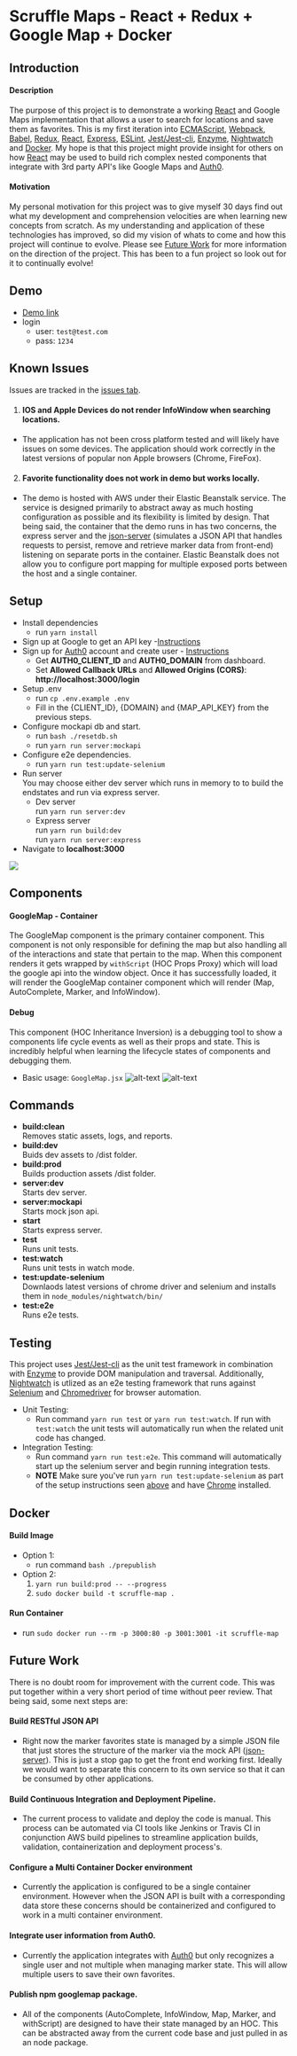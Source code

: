 # Scruffle Maps - React + Redux + Google Map + Docker

## Introduction
#### Description
The purpose of this project is to demonstrate a working [React](https://facebook.github.io/react/) and Google Maps implementation that allows a user to search for locations and save them as favorites. This is my first iteration into [ECMAScript](https://www.ecma-international.org/ecma-262/7.0/index.html), [Webpack](https://webpack.js.org/), [Babel](https://babeljs.io/), [Redux](http://redux.js.org/), [React](https://facebook.github.io/react/), [Express](), [ESLint](http://eslint.org/), [Jest/Jest-cli](https://facebook.github.io/jest/), [Enzyme](http://airbnb.io/enzyme/index.html), [Nightwatch](http://nightwatchjs.org/) and [Docker](). My hope is that this project might provide insight for others on how [React](https://facebook.github.io/react/) may be used to build rich complex nested components that integrate with 3rd party API's like Google Maps and [Auth0](https://auth0.com/).

#### Motivation
My personal motivation for this project was to give myself 30 days find out what my development and comprehension velocities are when learning new concepts from scratch. As my understanding and application of these technologies has improved, so did my vision of whats to come and how this project will continue to evolve. Please see [Future Work](#future-work) for more information on the direction of the project. This has been to a fun project so look out for it to continually evolve!

## Demo
* [Demo link](http://mrscruffles.io)
* login
  * user: `test@test.com`
  * pass: `1234`

## Known Issues
Issues are tracked in the [issues tab](https://github.com/mr-scruffles/scruffle-maps/issues).

1. #### IOS and Apple Devices do not render InfoWindow when searching locations.
 * The application has not been cross platform tested and will likely have issues on some devices. The application should work correctly in the latest versions of popular non Apple browsers (Chrome, FireFox).
2. #### Favorite functionality does not work in demo but works locally.
 * The demo is hosted with AWS under their Elastic Beanstalk service. The service is designed primarily to abstract away as much hosting configuration as possible and its flexibility is limited by design. That being said, the container that the demo runs in has two concerns, the express server and the [json-server](https://github.com/typicode/json-server) (simulates a JSON API that handles requests to persist, remove and retrieve marker data from front-end) listening on separate ports in the container. Elastic Beanstalk does not allow you to configure port mapping for multiple exposed ports between the host and a single container.

## Setup
* Install dependencies
  * run ```yarn install ```
* Sign up at Google to get an API key -[Instructions](https://developers.google.com/maps/documentation/javascript/get-api-key)
* Sign up for [Auth0](https://auth0.com/) account and create user - [Instructions](https://auth0.com/docs/quickstart/spa/react#application-keys)
  * Get **AUTH0_CLIENT_ID** and **AUTH0_DOMAIN** from dashboard.
  * Set **Allowed Callback URLs** and **Allowed Origins (CORS)**: **http://localhost:3000/login**
* Setup .env
  * run ```cp .env.example .env```
  * Fill in the {CLIENT_ID}, {DOMAIN} and {MAP_API_KEY} from the previous steps.
* Configure mockapi db and start.
  * run ```bash ./resetdb.sh```
  * run ```yarn run server:mockapi```
* Configure e2e dependencies.
  * run ```yarn run test:update-selenium```
* Run server
<br> You may choose either dev server which runs in memory to to build the endstates and run via express server.
  * Dev server
  <br> run ```yarn run server:dev```
  * Express server
  <br> run ```yarn run build:dev```
  <br> run ```yarn run server:express```
* Navigate to __localhost:3000__

![](./doc/login_demo.gif)

## Components
#### GoogleMap - Container
The GoogleMap component is the primary container component. This component is not only responsible for defining the map but also handling all of the interactions and state that pertain to the map. When this component renders it gets wrapped by ```withScript``` (HOC Props Proxy) which will load the google api into the window object. Once it has successfully loaded, it will render the GoogleMap container component which will render (Map, AutoComplete, Marker, and InfoWindow).

#### Debug
This component (HOC Inheritance Inversion) is a debugging tool to show a components life cycle events as well as their props and state. This is incredibly helpful when learning the lifecycle states of components and debugging them.

  * Basic usage: ```GoogleMap.jsx```
  ![alt-text](./doc/debug_code.png)
  ![alt-text](./doc/debug_console.png)

## Commands
* **build:clean**
  <br>Removes static assets, logs, and reports.
* **build:dev**
  <br>Buids dev assets to /dist folder.
* **build:prod**
  <br>Builds production assets /dist folder.
* **server:dev**
  <br>Starts dev server.
* **server:mockapi**
  <br>Starts mock json api.
* **start**
  <br>Starts express server.
* **test**
  <br>Runs unit tests.
* **test:watch**
  <br>Runs unit tests in watch mode.
* **test:update-selenium**
  <br>Downlaods latest versions of chrome driver and selenium and installs them in `node_modules/nightwatch/bin/`
* **test:e2e**
  <br>Runs e2e tests.

## Testing
This project uses [Jest/Jest-cli](https://facebook.github.io/jest/) as the unit test framework in combination with [Enzyme](http://airbnb.io/enzyme/index.html) to provide DOM manipulation and traversal. Additionally, [Nightwatch](http://nightwatchjs.org/) is utlized as an e2e testing framework that runs against [Selenium](http://www.seleniumhq.org/) and [Chromedriver](https://sites.google.com/a/chromium.org/chromedriver/) for browser automation.
* Unit Testing:
  * Run command `yarn run test` or `yarn run test:watch`. If run with `test:watch` the unit tests will automatically run when the related unit code has changed.
* Integration Testing:
  * Run command `yarn run test:e2e`. This command will automatically start up the selenium server and begin running integration tests.
  * **NOTE** Make sure you've run `yarn run test:update-selenium` as part of the setup instructions seen [above](#setup) and have [Chrome](https://www.google.com/chrome/) installed.

## Docker
#### Build Image
* Option 1:
  * run command `bash ./prepublish`
* Option 2:
  1. `yarn run build:prod -- --progress`
  1. `sudo docker build -t scruffle-map .`

#### Run Container
* run `sudo docker run --rm -p 3000:80 -p 3001:3001 -it scruffle-map`

## Future Work
There is no doubt room for improvement with the current code. This was put together within a very short period of time without peer review. That being said, some next steps are:

#### Build RESTful JSON API
* Right now the marker favorites state is managed by a simple JSON file that just stores the structure of the marker via the mock API ([json-server](https://github.com/typicode/json-server)). This is just a stop gap to get the front end working first. Ideally we would want to separate this concern to its own service so that it can be consumed by other applications.

#### Build Continuous Integration and Deployment Pipeline.
* The current process to validate and deploy the code is manual. This process can be automated via CI tools like Jenkins or Travis CI in conjunction AWS build pipelines to streamline application builds, validation, containerization and deployment process's.

#### Configure a Multi Container Docker environment
* Currently the application is configured to be a single container environment. However when the JSON API is built with a corresponding data store these concerns should be containerized and configured to work in a multi container environment.

#### Integrate user information from Auth0.
* Currently the application integrates with [Auth0](https://auth0.com/) but only recognizes a single user and not multiple when managing marker state. This will allow multiple users to save their own favorites.

#### Publish npm googlemap package.
* All of the components (AutoComplete, InfoWindow, Map, Marker, and withScript) are designed to have their state managed by an HOC. This can be abstracted away from the current code base and just pulled in as an node package.
